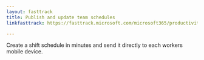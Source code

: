 ```yaml
---
layout: fasttrack
title: Publish and update team schedules
linkfasttrack: https://fasttrack.microsoft.com/microsoft365/productivitylibrary/Publish-and-update-team-schedules 

---
```

Create a shift schedule in minutes and send it directly to each workers mobile device.